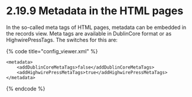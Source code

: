 # 2.19.9 Metadata in the HTML pages

In the so-called meta tags of HTML pages, metadata can be embedded in the records view. Meta tags are available in DublinCore format or as HighwirePressTags. The switches for this are:

{% code title="config\_viewer.xml" %}
```markup
<metadata>
    <addDublinCoreMetaTags>false</addDublinCoreMetaTags>
    <addHighwirePressMetaTags>true</addHighwirePressMetaTags>
</metadata>
```
{% endcode %}

